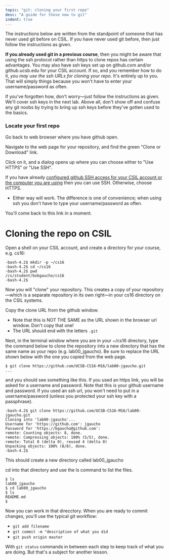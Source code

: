 ```yaml
---
topic: "git: cloning your first repo"
desc: "A guide for those new to git"
indent: true
---
```


The instructions below are written from the standpoint of someone that has never used git before on CSIL. 
If you have never used git before, then just follow the instructions as given.

<b>If you already used git in a previous course</b>, then you might be
aware that using the ssh protocol rather than https to clone repos has
certain advantages. You may also have ssh keys set up on
github.com and/or github.ucsb.edu for your CSIL account. If so, and you remember how to
do it, <em>you may use the ssh URLs for cloning your repo</em>. It's
entirely up to you. That will simply things because you won't have to
enter your username/password as often.

If you've forgotten how, don't worry—just follow the instructions as
given. We'll cover ssh keys in the next lab. Above all, don't show off
and confuse any git noobs by trying to bring up ssh keys before
they've gotten used to the basics.

### Locate your first repo

Go back to web browser where you have github open.

Navigate to the web page for your repository, and find the green "Clone or Download" link.

Click on it, and a dialog opens up where you can choose either to "Use HTTPS" or "Use SSH".   

If you have already [configured github SSH access for your CSIL account or the computer you are using](github_configure_ssh) then
you can use SSH.  Otherwise, choose HTTPS.
* Either way will work.  The difference is one of convenience; when using ssh you don't have to type your username/password as often.

You'll come back to this link in a moment.

# Cloning the repo on CSIL

Open a shell on your CSIL account, and create a directory for your course, e.g. cs16:

    -bash-4.2$ mkdir -p ~/cs16
    -bash-4.2$ cd ~/cs16
    -bash-4.2$ pwd
    /cs/student/bobgaucho/cs16
    -bash-4.2$

Now you will "clone" your repository. This creates a copy of your
repository—which is a separate repository in its own right—in your
cs16 directory on the CSIL systems.

Copy the clone URL from the github window.

- Note that this is NOT THE SAME as the URL shown in the browser url window. Don't copy that one!
- The URL should end with the letters `.git`

Next, in the terminal window where you are in your ~/cs16 directory,
type the command below to clone the repository into a new directory 
that has the same name as your repo (e.g. lab00_jgaucho).
Be sure to replace the URL shown below with the one you copied 
from the web page.

    $ git clone https://github.com/UCSB-CS16-M16/lab00-jgaucho.git
    ...

and you should see something like this. If you used an https link, you will be asked for a
username and password. Note that this is your github username and password.  If you used
an ssh url, you won't need to put in a username/password (unless you protected your ssh key 
with a passphrase).

    -bash-4.2$ git clone https://github.com/UCSB-CS16-M16/lab00-jgaucho.git
    Cloning into 'lab00-jgaucho'...
    Username for 'https://github.com': jgaucho
    Password for 'https://bgaucho@github.com':
    remote: Counting objects: 8, done.
    remote: Compressing objects: 100% (5/5), done.
    remote: Total 8 (delta 0), reused 4 (delta 0)
    Unpacking objects: 100% (8/8), done.
    -bash-4.2$

This should create a new directory called lab00_jgaucho

cd into that directory and use the ls command to list the files.

    $ ls
    lab00_jgaucho
    $ cd lab00_jgaucho
    $ ls
    README.md
    $

Now you can work in that direcctory.  When you are ready to commit changes, you'll use the typical git workflow:

* `git add filename`
* `git commit -m "description of what you did`
* `git push origin master`

With `git status` commands in between each step to keep track of what you are doing.  But that's a subject for another lesson.

